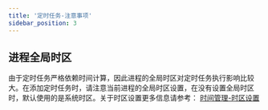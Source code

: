 ```yaml
---
title: '定时任务-注意事项'
sidebar_position: 3
---
```


## 进程全局时区

由于定时任务严格依赖时间计算，因此进程的全局时区对定时任务执行影响比较大。在添加定时任务时，请注意当前进程的全局时区设置，在没有设置全局时区时，默认使用的是系统时区。关于时区设置更多信息请参考： [时间管理-时区设置](output/goframe-v2.4-md/组件列表/系统相关/时间管理-gtime/时间管理-时区设置)